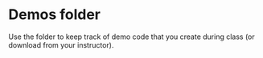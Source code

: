 # Demos folder
Use the folder to keep track of demo code that you create during class (or download from your instructor).

